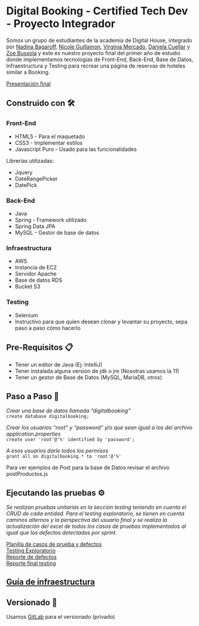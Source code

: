 # Digital Booking - Certified Tech Dev - Proyecto Integrador
Somos un grupo de estudiantes de la academia de Digital House, integrado por [Nadina Bagaroff](https://github.com/NadiBajaroff), [Nicole Guillamon](https://github.com/nicoleguilla), [Virginia Mercado](https://github.com/virginiamercado), [Daniela Cuellar](https://github.com/DanielaCuellar11) y [Zoe Bussola](https://github.com/ZoeBussola) y este es nuestro proyecto final del primer año de estudio donde implementamos tecnologías de Front-End, Back-End, Base de Datos, Infraestructura y Testing para recrear una página de reservas de hoteles  similar a Booking.

 [Presentación final](https://docs.google.com/presentation/d/1KSuy2z797Krwmyx1-TiIOBY1bU5ucUnQh1qalRqkjIs/edit?usp=sharing)

## Construido con 🛠️

### **Front-End** 
- HTML5 - Para el maquetado
- CSS3 - Implementar estilos
- Javascript Puro - Usado para las funcionalidades

Librerías utilizadas:
- Jquery
- DateRangePicker
- DatePick

### **Back-End**
- Java
- Spring - Framework utilizado
- Spring Data JPA
- MySQL -  Gestor de base de datos
### **Infraestructura**
- AWS
- Instancia de EC2 
- Servidor Apache
- Base de datos RDS
- Bucket S3

### **Testing**
- Selenium  
- Instructivo para que quien desean clonar y levantar su proyecto, sepa paso a paso cómo hacerlo
 
## Pre-Requisitos 📋
- Tener un editor de Java (Ej: IntelliJ)
- Tener instalada alguna version de jdk o jre (Nosotras usamos la 11)
- Tener un gestor de Base de Datos (MySQL, MariaDB, otros)

## Paso a Paso 🔧
_Crear una base de datos llamada “digitalbooking”_  
`create database digitalbooking;`

_Crear los usuarios “root” y “password” y/o que sean igual a los del archivo application.properties_  
`create user 'root'@'%' identified by 'password';`

_A esos usuarios darle todos los permisos_  
`grant all on digitalbooking.* to 'root'@'%'`

Para ver ejemplos de Post para la base de Datos revisar el archivo postProductos.js


## Ejecutando las pruebas ⚙️

_Se realizan pruebas unitarias en la sección testing teniendo en cuenta el CRUD de cada entidad.
Para el testing exploratorio, se tienen en cuenta caminos alternos y la perspectiva del usuario final y se realiza la actualización del excel de todos los casos de pruebas implementados al igual que los defectos detectados por sprint._

[Planilla de casos de prueba y defectos](https://docs.google.com/spreadsheets/d/1Mvng11v88YwsaWPYzH-aaFvEQvSkCUOg/edit?usp=sharing&ouid=100841053948482273357&rtpof=true&sd=true)  
[Testing Exploratorio](https://docs.google.com/presentation/d/1oqRWRZ_gTioWJPpzdYnKBPaHBc46IDk3/edit?usp=sharing&ouid=100841053948482273357&rtpof=true&sd=true)  
[Reporte de defectos](https://docs.google.com/spreadsheets/d/1_u-T4uQzetErefkicg4TgO7H_0F49i0Avy1LTRAhbGk/edit?usp=sharing)  
[Reporte final testing](https://docs.google.com/document/d/12dAi4TEHz5JZ62LZTofpxCr--D1iYmvF/edit?usp=sharing&ouid=100841053948482273357&rtpof=true&sd=true)

## [Guía de infraestructura](https://docs.google.com/document/d/1crosqjpkewYFWXeJcFF3GrDuGrLNieiCC7vIUcqNAmg/edit?usp=sharing)

## Versionado 📌
Usamos [GitLab](https://gitlab.com/proyecto-integrador-0321/camada-1/grupo-2/) para el versionado (privado)

